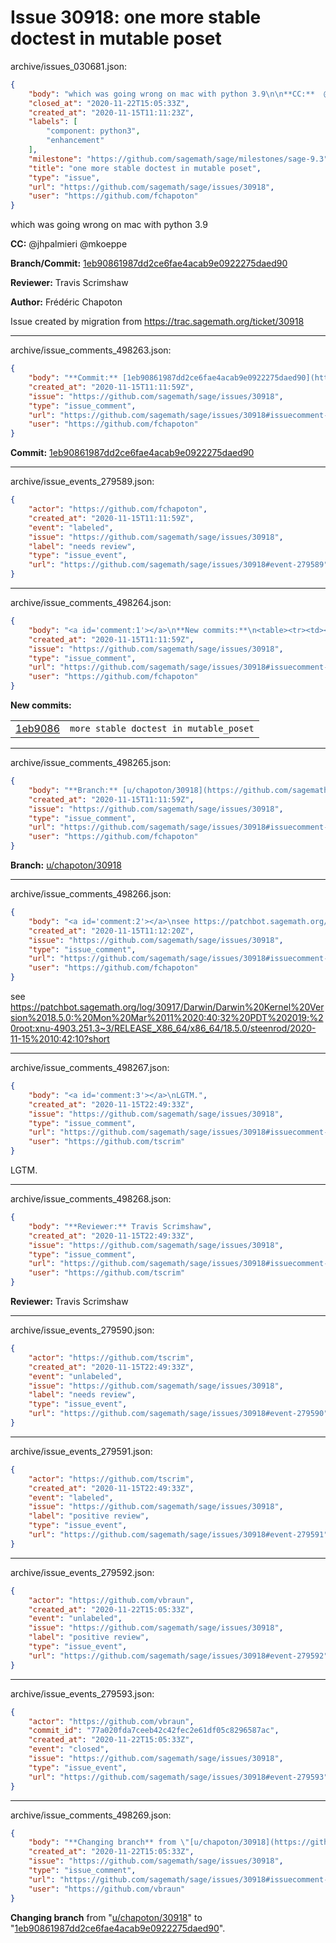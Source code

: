 # Issue 30918: one more stable doctest in mutable poset

archive/issues_030681.json:
```json
{
    "body": "which was going wrong on mac with python 3.9\n\n**CC:**  @jhpalmieri @mkoeppe\n\n**Branch/Commit:** [1eb90861987dd2ce6fae4acab9e0922275daed90](https://github.com/sagemath/sagetrac-mirror/commit/1eb90861987dd2ce6fae4acab9e0922275daed90)\n\n**Reviewer:** Travis Scrimshaw\n\n**Author:** Fr\u00e9d\u00e9ric Chapoton\n\nIssue created by migration from https://trac.sagemath.org/ticket/30918\n\n",
    "closed_at": "2020-11-22T15:05:33Z",
    "created_at": "2020-11-15T11:11:23Z",
    "labels": [
        "component: python3",
        "enhancement"
    ],
    "milestone": "https://github.com/sagemath/sage/milestones/sage-9.3",
    "title": "one more stable doctest in mutable poset",
    "type": "issue",
    "url": "https://github.com/sagemath/sage/issues/30918",
    "user": "https://github.com/fchapoton"
}
```
which was going wrong on mac with python 3.9

**CC:**  @jhpalmieri @mkoeppe

**Branch/Commit:** [1eb90861987dd2ce6fae4acab9e0922275daed90](https://github.com/sagemath/sagetrac-mirror/commit/1eb90861987dd2ce6fae4acab9e0922275daed90)

**Reviewer:** Travis Scrimshaw

**Author:** Frédéric Chapoton

Issue created by migration from https://trac.sagemath.org/ticket/30918





---

archive/issue_comments_498263.json:
```json
{
    "body": "**Commit:** [1eb90861987dd2ce6fae4acab9e0922275daed90](https://github.com/sagemath/sagetrac-mirror/commit/1eb90861987dd2ce6fae4acab9e0922275daed90)",
    "created_at": "2020-11-15T11:11:59Z",
    "issue": "https://github.com/sagemath/sage/issues/30918",
    "type": "issue_comment",
    "url": "https://github.com/sagemath/sage/issues/30918#issuecomment-498263",
    "user": "https://github.com/fchapoton"
}
```

**Commit:** [1eb90861987dd2ce6fae4acab9e0922275daed90](https://github.com/sagemath/sagetrac-mirror/commit/1eb90861987dd2ce6fae4acab9e0922275daed90)



---

archive/issue_events_279589.json:
```json
{
    "actor": "https://github.com/fchapoton",
    "created_at": "2020-11-15T11:11:59Z",
    "event": "labeled",
    "issue": "https://github.com/sagemath/sage/issues/30918",
    "label": "needs review",
    "type": "issue_event",
    "url": "https://github.com/sagemath/sage/issues/30918#event-279589"
}
```



---

archive/issue_comments_498264.json:
```json
{
    "body": "<a id='comment:1'></a>\n**New commits:**\n<table><tr><td><a href=\"https://github.com/sagemath/sagetrac-mirror/commit/1eb90861987dd2ce6fae4acab9e0922275daed90\">1eb9086</a></td><td><code>more stable doctest in mutable_poset</code></td></tr></table>\n",
    "created_at": "2020-11-15T11:11:59Z",
    "issue": "https://github.com/sagemath/sage/issues/30918",
    "type": "issue_comment",
    "url": "https://github.com/sagemath/sage/issues/30918#issuecomment-498264",
    "user": "https://github.com/fchapoton"
}
```

<a id='comment:1'></a>
**New commits:**
<table><tr><td><a href="https://github.com/sagemath/sagetrac-mirror/commit/1eb90861987dd2ce6fae4acab9e0922275daed90">1eb9086</a></td><td><code>more stable doctest in mutable_poset</code></td></tr></table>




---

archive/issue_comments_498265.json:
```json
{
    "body": "**Branch:** [u/chapoton/30918](https://github.com/sagemath/sagetrac-mirror/tree/u/chapoton/30918)",
    "created_at": "2020-11-15T11:11:59Z",
    "issue": "https://github.com/sagemath/sage/issues/30918",
    "type": "issue_comment",
    "url": "https://github.com/sagemath/sage/issues/30918#issuecomment-498265",
    "user": "https://github.com/fchapoton"
}
```

**Branch:** [u/chapoton/30918](https://github.com/sagemath/sagetrac-mirror/tree/u/chapoton/30918)



---

archive/issue_comments_498266.json:
```json
{
    "body": "<a id='comment:2'></a>\nsee https://patchbot.sagemath.org/log/30917/Darwin/Darwin%20Kernel%20Version%2018.5.0:%20Mon%20Mar%2011%2020:40:32%20PDT%202019;%20root:xnu-4903.251.3~3/RELEASE_X86_64/x86_64/18.5.0/steenrod/2020-11-15%2010:42:10?short",
    "created_at": "2020-11-15T11:12:20Z",
    "issue": "https://github.com/sagemath/sage/issues/30918",
    "type": "issue_comment",
    "url": "https://github.com/sagemath/sage/issues/30918#issuecomment-498266",
    "user": "https://github.com/fchapoton"
}
```

<a id='comment:2'></a>
see https://patchbot.sagemath.org/log/30917/Darwin/Darwin%20Kernel%20Version%2018.5.0:%20Mon%20Mar%2011%2020:40:32%20PDT%202019;%20root:xnu-4903.251.3~3/RELEASE_X86_64/x86_64/18.5.0/steenrod/2020-11-15%2010:42:10?short



---

archive/issue_comments_498267.json:
```json
{
    "body": "<a id='comment:3'></a>\nLGTM.",
    "created_at": "2020-11-15T22:49:33Z",
    "issue": "https://github.com/sagemath/sage/issues/30918",
    "type": "issue_comment",
    "url": "https://github.com/sagemath/sage/issues/30918#issuecomment-498267",
    "user": "https://github.com/tscrim"
}
```

<a id='comment:3'></a>
LGTM.



---

archive/issue_comments_498268.json:
```json
{
    "body": "**Reviewer:** Travis Scrimshaw",
    "created_at": "2020-11-15T22:49:33Z",
    "issue": "https://github.com/sagemath/sage/issues/30918",
    "type": "issue_comment",
    "url": "https://github.com/sagemath/sage/issues/30918#issuecomment-498268",
    "user": "https://github.com/tscrim"
}
```

**Reviewer:** Travis Scrimshaw



---

archive/issue_events_279590.json:
```json
{
    "actor": "https://github.com/tscrim",
    "created_at": "2020-11-15T22:49:33Z",
    "event": "unlabeled",
    "issue": "https://github.com/sagemath/sage/issues/30918",
    "label": "needs review",
    "type": "issue_event",
    "url": "https://github.com/sagemath/sage/issues/30918#event-279590"
}
```



---

archive/issue_events_279591.json:
```json
{
    "actor": "https://github.com/tscrim",
    "created_at": "2020-11-15T22:49:33Z",
    "event": "labeled",
    "issue": "https://github.com/sagemath/sage/issues/30918",
    "label": "positive review",
    "type": "issue_event",
    "url": "https://github.com/sagemath/sage/issues/30918#event-279591"
}
```



---

archive/issue_events_279592.json:
```json
{
    "actor": "https://github.com/vbraun",
    "created_at": "2020-11-22T15:05:33Z",
    "event": "unlabeled",
    "issue": "https://github.com/sagemath/sage/issues/30918",
    "label": "positive review",
    "type": "issue_event",
    "url": "https://github.com/sagemath/sage/issues/30918#event-279592"
}
```



---

archive/issue_events_279593.json:
```json
{
    "actor": "https://github.com/vbraun",
    "commit_id": "77a020fda7ceeb42c42fec2e61df05c8296587ac",
    "created_at": "2020-11-22T15:05:33Z",
    "event": "closed",
    "issue": "https://github.com/sagemath/sage/issues/30918",
    "type": "issue_event",
    "url": "https://github.com/sagemath/sage/issues/30918#event-279593"
}
```



---

archive/issue_comments_498269.json:
```json
{
    "body": "**Changing branch** from \"[u/chapoton/30918](https://github.com/sagemath/sagetrac-mirror/tree/u/chapoton/30918)\" to \"[1eb90861987dd2ce6fae4acab9e0922275daed90](https://github.com/sagemath/sagetrac-mirror/commit/1eb90861987dd2ce6fae4acab9e0922275daed90)\".",
    "created_at": "2020-11-22T15:05:33Z",
    "issue": "https://github.com/sagemath/sage/issues/30918",
    "type": "issue_comment",
    "url": "https://github.com/sagemath/sage/issues/30918#issuecomment-498269",
    "user": "https://github.com/vbraun"
}
```

**Changing branch** from "[u/chapoton/30918](https://github.com/sagemath/sagetrac-mirror/tree/u/chapoton/30918)" to "[1eb90861987dd2ce6fae4acab9e0922275daed90](https://github.com/sagemath/sagetrac-mirror/commit/1eb90861987dd2ce6fae4acab9e0922275daed90)".
